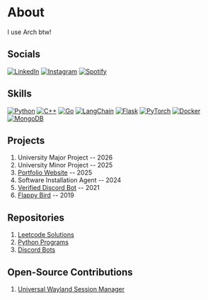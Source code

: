 # About
I use Arch btw!

## Socials
[![LinkedIn](https://custom-icon-badges.demolab.com/badge/LinkedIn-0A66C2?logo=linkedin-white&logoColor=fff)](https://linkedin.com/in/muditmehta07)
[![Instagram](https://img.shields.io/badge/Instagram-%23E4405F.svg?logo=Instagram&logoColor=white)](https://instagram.com/muditmehta07)
[![Spotify](https://img.shields.io/badge/Spotify-1ED760?logo=spotify&logoColor=white)](https://open.spotify.com/user/vo1g5gy0xd2n4pkww3p7n4abm)


## Skills
[![Python](https://img.shields.io/badge/Python-3776AB?logo=python&logoColor=fff)](#)
[![C++](https://img.shields.io/badge/C++-%2300599C.svg?logo=c%2B%2B&logoColor=white)](#)
[![Go](https://img.shields.io/badge/Go-%2300ADD8.svg?&logo=go&logoColor=white)](#)
[![LangChain](https://img.shields.io/badge/LangChain-1c3c3c.svg?logo=langchain&logoColor=white)](#)
[![Flask](https://img.shields.io/badge/Flask-000?logo=flask&logoColor=fff)](#)
[![PyTorch](https://img.shields.io/badge/PyTorch-ee4c2c?logo=pytorch&logoColor=white)](#)
[![Docker](https://img.shields.io/badge/Docker-2496ED?logo=docker&logoColor=fff)](#)
[![MongoDB](https://img.shields.io/badge/MongoDB-%234ea94b.svg?logo=mongodb&logoColor=white)](#)

## Projects
1. University Major Project -- 2026
2. University Minor Project -- 2025
3. [Portfolio Website](https://mudits-portfolio.onrender.com/) -- 2025
4. Software Installation Agent -- 2024
5. [Verified Discord Bot](https://github.com/muditmehta07/Michelle-Archived) -- 2021
6. [Flappy Bird](https://github.com/muditmehta07/Flappy-Bird) -- 2019

## Repositories
1. [Leetcode Solutions](https://github.com/muditmehta07/Leetcode)
2. [Python Programs](https://github.com/muditmehta07/Python-Programs)
3. [Discord Bots](https://github.com/muditmehta07/Discord-Bots)

## Open-Source Contributions
1. [Universal Wayland Session Manager](https://github.com/Vladimir-csp/uwsm)
